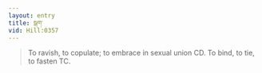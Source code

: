 ```yaml
---
layout: entry
title: སྒག་
vid: Hill:0357
---
```

> To ravish, to copulate; to embrace in sexual union CD\. To bind, to tie, to fasten TC\.



